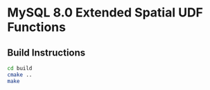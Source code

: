 

# MySQL 8.0 Extended Spatial UDF Functions

## Build Instructions

```bash
cd build
cmake ..
make
```

